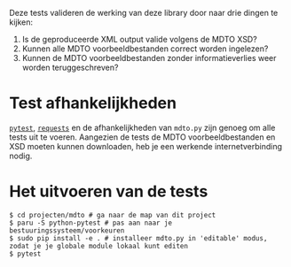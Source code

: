 Deze tests valideren de werking van deze library door naar drie dingen te kijken:

1. Is de geproduceerde XML output valide volgens de MDTO XSD?
2. Kunnen alle MDTO voorbeeldbestanden correct worden ingelezen?
3. Kunnen de MDTO voorbeeldbestanden zonder informatieverlies weer worden teruggeschreven?


# Test afhankelijkheden

[`pytest`](https://pypi.org/project/pytest/), [`requests`](https://pypi.org/project/requests/) en de afhankelijkheden van `mdto.py` zijn genoeg om alle tests uit te voeren. Aangezien de tests de MDTO voorbeeldbestanden en XSD moeten kunnen downloaden, heb je een werkende internetverbinding nodig.

# Het uitvoeren van de tests

``` shellsession
$ cd projecten/mdto # ga naar de map van dit project
$ paru -S python-pytest # pas aan naar je bestuuringssysteem/voorkeuren
$ sudo pip install -e . # installeer mdto.py in 'editable' modus, zodat je je globale module lokaal kunt editen
$ pytest
```
